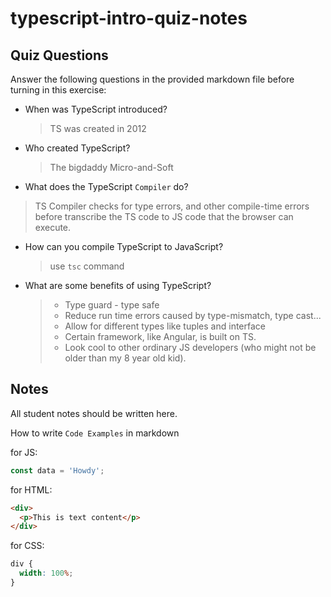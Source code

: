 # typescript-intro-quiz-notes

## Quiz Questions

Answer the following questions in the provided markdown file before turning in this exercise:

- When was TypeScript introduced?

  > TS was created in 2012

- Who created TypeScript?

  > The bigdaddy Micro-and-Soft

- What does the TypeScript `Compiler` do?

> TS Compiler checks for type errors, and other compile-time errors before transcribe the TS code to JS code that the browser can execute.

- How can you compile TypeScript to JavaScript?

  > use `tsc` command

- What are some benefits of using TypeScript?
  > - Type guard - type safe
  > - Reduce run time errors caused by type-mismatch, type cast...
  > - Allow for different types like tuples and interface
  > - Certain framework, like Angular, is built on TS.
  > - Look cool to other ordinary JS developers (who might not be older than my 8 year old kid).

## Notes

All student notes should be written here.

How to write `Code Examples` in markdown

for JS:

```js
const data = 'Howdy';
```

for HTML:

```html
<div>
  <p>This is text content</p>
</div>
```

for CSS:

```css
div {
  width: 100%;
}
```
